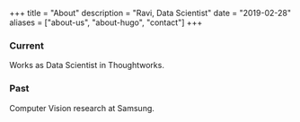 +++
title = "About"
description = "Ravi, Data Scientist"
date = "2019-02-28"
aliases = ["about-us", "about-hugo", "contact"]
+++

### Current
Works as Data Scientist in Thoughtworks.

### Past
Computer Vision research at Samsung.

